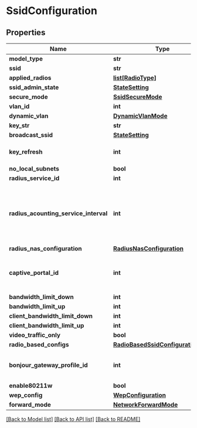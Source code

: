 # SsidConfiguration

## Properties
Name | Type | Description | Notes
------------ | ------------- | ------------- | -------------
**model_type** | **str** |  | [optional] 
**ssid** | **str** |  | [optional] 
**applied_radios** | [**list[RadioType]**](RadioType.md) |  | [optional] 
**ssid_admin_state** | [**StateSetting**](StateSetting.md) |  | [optional] 
**secure_mode** | [**SsidSecureMode**](SsidSecureMode.md) |  | [optional] 
**vlan_id** | **int** |  | [optional] 
**dynamic_vlan** | [**DynamicVlanMode**](DynamicVlanMode.md) |  | [optional] 
**key_str** | **str** |  | [optional] 
**broadcast_ssid** | [**StateSetting**](StateSetting.md) |  | [optional] 
**key_refresh** | **int** |  | [optional] [default to 0]
**no_local_subnets** | **bool** |  | [optional] 
**radius_service_id** | **int** |  | [optional] 
**radius_acounting_service_interval** | **int** | If this is set (i.e. non-null), RadiusAccountingService is configured, and SsidSecureMode is configured as Enterprise/Radius, ap will send interim accounting updates every N seconds | [optional] 
**radius_nas_configuration** | [**RadiusNasConfiguration**](RadiusNasConfiguration.md) |  | [optional] 
**captive_portal_id** | **int** | id of a CaptivePortalConfiguration profile, must be also added to the children of this profile | [optional] 
**bandwidth_limit_down** | **int** |  | [optional] 
**bandwidth_limit_up** | **int** |  | [optional] 
**client_bandwidth_limit_down** | **int** |  | [optional] 
**client_bandwidth_limit_up** | **int** |  | [optional] 
**video_traffic_only** | **bool** |  | [optional] 
**radio_based_configs** | [**RadioBasedSsidConfigurationMap**](RadioBasedSsidConfigurationMap.md) |  | [optional] 
**bonjour_gateway_profile_id** | **int** | id of a BonjourGateway profile, must be also added to the children of this profile | [optional] 
**enable80211w** | **bool** |  | [optional] 
**wep_config** | [**WepConfiguration**](WepConfiguration.md) |  | [optional] 
**forward_mode** | [**NetworkForwardMode**](NetworkForwardMode.md) |  | [optional] 

[[Back to Model list]](../README.md#documentation-for-models) [[Back to API list]](../README.md#documentation-for-api-endpoints) [[Back to README]](../README.md)

